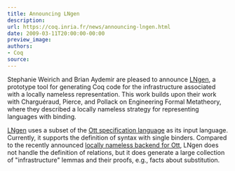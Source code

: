 ```yaml
---
title: Announcing LNgen
description:
url: https://coq.inria.fr/news/announcing-lngen.html
date: 2009-03-11T20:00:00-00:00
preview_image:
authors:
- Coq
source:
---
```



<p>Stephanie Weirich and Brian Aydemir are pleased to announce 
<a href="http://web.archive.org/web/20100716005113/http://www.cis.upenn.edu/~baydemir/papers/lngen/">LNgen</a>, 
a prototype tool for generating Coq code for the infrastructure associated with a
locally nameless representation. This work builds upon their work with
Chargu&eacute;raud, Pierce, and Pollack on Engineering Formal Metatheory,
where they described a locally nameless strategy for representing
languages with binding.</p>
<p><a href="http://web.archive.org/web/20100716005113/http://www.cis.upenn.edu/~baydemir/papers/lngen/">LNgen</a> uses a subset of the <a href="http://www.cl.cam.ac.uk/~pes20/ott/">Ott specification language</a> as its input
language. Currently, it supports the definition of syntax with single
binders. Compared to the recently announced <a href="http://www.di.ens.fr/~zappa/projects/ln_ott/">locally nameless backend
for Ott</a>, LNgen does not handle the definition of relations, but it
does generate a large collection of &quot;infrastructure&quot; lemmas and their
proofs, e.g., facts about substitution.</p>

 
